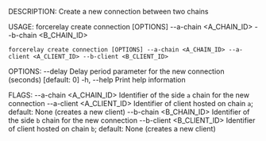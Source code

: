 DESCRIPTION:
Create a new connection between two chains

USAGE:
    forcerelay create connection [OPTIONS] --a-chain <A_CHAIN_ID> --b-chain <B_CHAIN_ID>

    forcerelay create connection [OPTIONS] --a-chain <A_CHAIN_ID> --a-client <A_CLIENT_ID> --b-client <B_CLIENT_ID>

OPTIONS:
        --delay <DELAY>    Delay period parameter for the new connection (seconds) [default: 0]
    -h, --help             Print help information

FLAGS:
        --a-chain <A_CHAIN_ID>      Identifier of the side `a` chain for the new connection
        --a-client <A_CLIENT_ID>    Identifier of client hosted on chain `a`; default: None (creates
                                    a new client)
        --b-chain <B_CHAIN_ID>      Identifier of the side `b` chain for the new connection
        --b-client <B_CLIENT_ID>    Identifier of client hosted on chain `b`; default: None (creates
                                    a new client)
